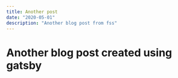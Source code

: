 ```yaml
---
title: Another post
date: "2020-05-01"
description: "Another blog post from fss"
---
```


# Another blog post created using gatsby